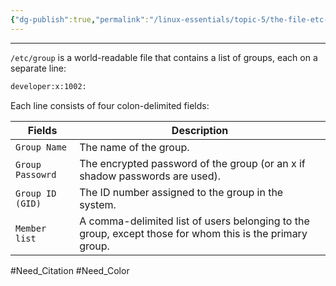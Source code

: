 ```yaml
---
{"dg-publish":true,"permalink":"/linux-essentials/topic-5/the-file-etc-group/"}
---
```


---
`/etc/group` is a world-readable file that contains a list of groups, each on a separate line:

```bash
developer:x:1002:
```

Each line consists of four colon-delimited fields:

| Fields           | Description                                                                                              |
| ---------------- | -------------------------------------------------------------------------------------------------------- |
| `Group Name`     | The name of the group.                                                                                   |
| `Group Passowrd` | The encrypted password of the group (or an x if shadow passwords are used).                              |
| `Group ID (GID)` | The ID number assigned to the group in the system.                                                       |
| `Member list`    | A comma-delimited list of users belonging to the group, except those for whom this is the primary group. |

#Need_Citation #Need_Color 